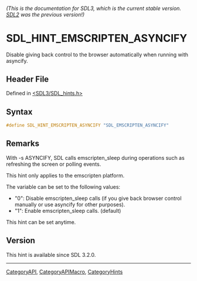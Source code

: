 ###### (This is the documentation for SDL3, which is the current stable version. [SDL2](https://wiki.libsdl.org/SDL2/) was the previous version!)
# SDL_HINT_EMSCRIPTEN_ASYNCIFY

Disable giving back control to the browser automatically when running with asyncify.

## Header File

Defined in [<SDL3/SDL_hints.h>](https://github.com/libsdl-org/SDL/blob/main/include/SDL3/SDL_hints.h)

## Syntax

```c
#define SDL_HINT_EMSCRIPTEN_ASYNCIFY "SDL_EMSCRIPTEN_ASYNCIFY"
```

## Remarks

With -s ASYNCIFY, SDL calls emscripten_sleep during operations such as
refreshing the screen or polling events.

This hint only applies to the emscripten platform.

The variable can be set to the following values:

- "0": Disable emscripten_sleep calls (if you give back browser control
  manually or use asyncify for other purposes).
- "1": Enable emscripten_sleep calls. (default)

This hint can be set anytime.

## Version

This hint is available since SDL 3.2.0.

----
[CategoryAPI](CategoryAPI), [CategoryAPIMacro](CategoryAPIMacro), [CategoryHints](CategoryHints)

